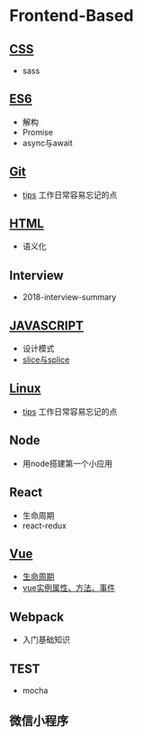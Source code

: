 # Frontend-Based

## [CSS](./CSS/)
- sass

## [ES6](./ES6/)
- 解构
- Promise
- async与await

## [Git](./Git)

- [tips](./Git/tips.md) 工作日常容易忘记的点

## [HTML](./HTML)
- 语义化

## Interview
- 2018-interview-summary

## [JAVASCRIPT](./JAVASCRIPT)
- 设计模式
- [slice与splice](./JAVASCRIPT/slice与splice.md)

## [Linux](./Linux)
- [tips](./Linux/tips.md)  工作日常容易忘记的点

## Node
- 用node搭建第一个小应用

## React
- 生命周期
- react-redux
  
## [Vue](./Vue)

- [生命周期](./Vue/生命周期.md)
- [vue实例属性、方法、事件](./Vue/vue实例属性、方法、事件.md)

## Webpack
- 入门基础知识

## TEST

- mocha

## 微信小程序